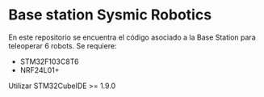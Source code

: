 # Base station Sysmic Robotics

En este repositorio se encuentra el código asociado a la Base Station para teleoperar 6 robots. Se requiere:
* STM32F103C8T6
* NRF24L01+

Utilizar STM32CubeIDE >= 1.9.0